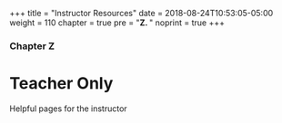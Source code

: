 +++
title = "Instructor Resources"
date = 2018-08-24T10:53:05-05:00
weight = 110
chapter = true
pre = "<b>Z. </b>"
noprint = true
+++

### Chapter Z

# Teacher Only

Helpful pages for the instructor
